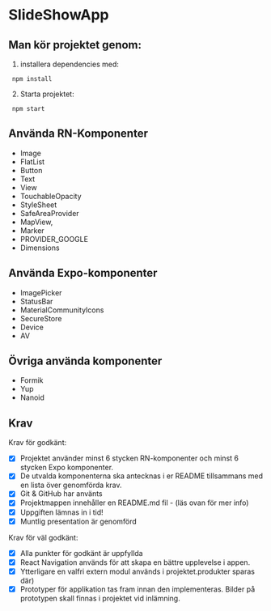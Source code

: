 # SlideShowApp

## Man kör projektet genom:
1. installera dependencies med:
```
 npm install
```
2. Starta projektet:
```
 npm start
```

## Använda RN-Komponenter

- Image
- FlatList
- Button
- Text
- View
- TouchableOpacity
- StyleSheet
- SafeAreaProvider
- MapView,
- Marker
- PROVIDER_GOOGLE
- Dimensions

## Använda Expo-komponenter

- ImagePicker
- StatusBar
- MaterialCommunityIcons
- SecureStore
- Device
- AV


## Övriga använda komponenter

- Formik
- Yup
- Nanoid


## Krav

Krav för godkänt:

- [x] Projektet använder minst 6 stycken RN-komponenter och minst 6 stycken Expo komponenter.
- [x] De utvalda komponenterna ska antecknas i er README tillsammans med en lista över genomförda krav.
- [x] Git & GitHub har använts
- [x] Projektmappen innehåller en README.md fil - (läs ovan för mer info)
- [x] Uppgiften lämnas in i tid!
- [x] Muntlig presentation är genomförd

Krav för väl godkänt:

- [x] Alla punkter för godkänt är uppfyllda
- [x] React Navigation används för att skapa en bättre upplevelse i appen.
- [x] Ytterligare en valfri extern modul används i projektet.produkter sparas där)
- [x] Prototyper för applikation tas fram innan den implementeras. Bilder på prototypen skall finnas i projektet vid inlämning.
